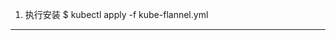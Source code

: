 1. 执行安装
$ kubectl apply -f kube-flannel.yml 
--- -------------------------------------------------------------------------------------